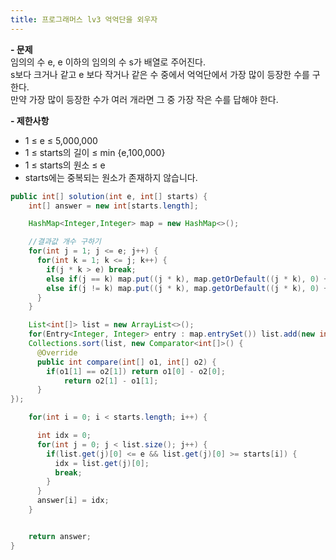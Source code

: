 ```yaml
---
title: 프로그래머스 lv3 억억단을 외우자
---
```


__- 문제__   
임의의 수 e,  e 이하의 임의의 수 s가 배열로 주어진다.   
s보다 크거나 같고 e 보다 작거나 같은 수 중에서 억억단에서 가장 많이 등장한 수를 구한다.   
만약 가장 많이 등장한 수가 여러 개라면 그 중 가장 작은 수를 답해야 한다.   
   
__- 제한사항__   
  * 1 ≤ e ≤ 5,000,000   
  * 1 ≤ starts의 길이 ≤ min {e,100,000}   
  * 1 ≤ starts의 원소 ≤ e   
  * starts에는 중복되는 원소가 존재하지 않습니다.   
   




```java
public int[] solution(int e, int[] starts) {
    int[] answer = new int[starts.length];

    HashMap<Integer,Integer> map = new HashMap<>();

    //결과값 개수 구하기
    for(int j = 1; j <= e; j++) {
      for(int k = 1; k <= j; k++) {
        if(j * k > e) break;
        else if(j == k) map.put((j * k), map.getOrDefault((j * k), 0) + 1);
        else if(j != k) map.put((j * k), map.getOrDefault((j * k), 0) + 2);
      }
    }

    List<int[]> list = new ArrayList<>();
    for(Entry<Integer, Integer> entry : map.entrySet()) list.add(new int[] {entry.getKey(), entry.getValue()});
    Collections.sort(list, new Comparator<int[]>() {
      @Override
      public int compare(int[] o1, int[] o2) {
        if(o1[1] == o2[1]) return o1[0] - o2[0];
            return o2[1] - o1[1];
      }
});

    for(int i = 0; i < starts.length; i++) {

      int idx = 0;
      for(int j = 0; j < list.size(); j++) {
        if(list.get(j)[0] <= e && list.get(j)[0] >= starts[i]) {
          idx = list.get(j)[0];
          break;
        }
      }
      answer[i] = idx;
    }


    return answer;
}
```
